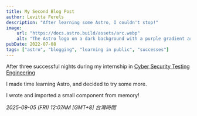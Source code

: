 ```yaml
---
title: My Second Blog Post
author: Levitta Ferels
description: "After learning some Astro, I couldn't stop!"
image:
    url: "https://docs.astro.build/assets/arc.webp"
    alt: "The Astro logo on a dark background with a purple gradient arc."
pubDate: 2022-07-08
tags: ["astro", "blogging", "learning in public", "successes"]
---
```

After three successful nights during my internship 
in [Cyber Security Testing Engineering](https://google.com) 

I made time learning Astro, and decided to try some more. 

I wrote and imported a small component from memory!

_2025-09-05 (FRI) 12:07AM [GMT+8] 台灣時間_
